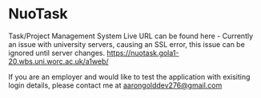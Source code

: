 # NuoTask
Task/Project Management System
 Live URL can be found here - Currently an issue with university servers, causing an SSL error, this issue can be ignored until server changes. 
 https://nuotask.gola1-20.wbs.uni.worc.ac.uk/a1web/
 
 If you are an employer and would like to test the application with exisiting login details, please contact me at aarongolddev276@gmail.com
